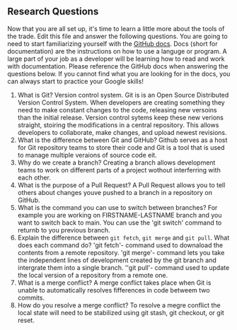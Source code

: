 ## Research Questions 

Now that you are all set up, it's time to learn a little more about the tools of the trade. Edit this file and answer the following questions. You are going to need to start familiarizing yourself with the [GitHub docs](https://docs.github.com/en). Docs (short for documentation) are the instructions on how to use a languge or program. A large part of your job as a developer will be learning how to read and work with documentation. Please reference the GitHub docs when answering the questions below. If you cannot find what you are looking for in the docs, you can always start to practice your Google skills!

1. What is Git? Version control system.
Git is is an Open Source Distributed Version Control System. When developers are creating something they need to make constant changes to the code, releasing new versoins than the initial release. Version control sytems keep these new verions straight, stoiring the modifications in a central repository. This allows developers to collaborate, make changes, and upload newest revisions.
2. What is the difference between Git and GitHub?
Github serves as a host for Git repository teams to store their code and Git is a tool that is used to manage multiple veraions of source code eit.
3. Why do we create a branch?
Creating a branch allows development teams  to work on different parts of a project wothout interferring with each other.
4. What is the purpose of a Pull Request?
A Pull Request allows you to tell others about changes youve pushed to a branch in a repository on GitHub. 
5. What is the command you can use to switch between branches? For example you are working on FIRSTNAME-LASTNAME branch and you want to switch back to main.
You can use the 'git switch' command to returnb to you previous branch.
6. Explain the difference between `git fetch`, `git merge` and `git pull`. What does each command do?
'git fetch'- command used to downaload the contents from a remote repository.
'git merge'- command lets you take the independent lines of development created by the git branch and intergrate them into a single branch.
''git pull'- command used to update the local version of a repository from a remote one.
7. What is a merge conflict?
A merge conflict takes place when Git is unable to automatically resolves fifferences in code betweem two commits.
8. How do you resolve a merge conflict?
To resolve a megre conflict the local state will need to be stabilized using git stash, git checkout, or git reset.
